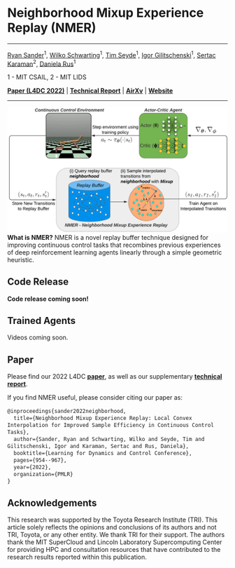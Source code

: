 # Neighborhood Mixup Experience Replay (NMER)
---------------------------------------------------------------------------------------------------------------------------------------------------------
[Ryan Sander](https://scholar.google.com/citations?user=7B6apiIAAAAJ&hl=en)<sup>1</sup>, [Wilko Schwarting](https://scholar.google.com/citations?hl=en&user=YI1EqBoAAAAJ)<sup>1</sup>, [Tim Seyde](https://scholar.google.com/citations?hl=en&user=FJ7ILzkAAAAJ)<sup>1</sup>, [Igor Gilitschenski](https://scholar.google.com/citations?hl=en&user=Nuw1Y4oAAAAJ)<sup>1</sup>, [Sertac Karaman](https://scholar.google.com/citations?hl=en&user=Vu-Zb7EAAAAJ)<sup>2</sup>, [Daniela Rus](https://scholar.google.com/citations?hl=en&user=910z20QAAAAJ)<sup>1</sup>

1 - MIT CSAIL, 2 - MIT LIDS

**[Paper (L4DC 2022)](https://proceedings.mlr.press/v168/sander22a/sander22a.pdf)** | **[Technical Report](https://github.com/rmsander/rmsander.github.io/blob/master/projects/nmer_tech_report.pdf)** | **[AirXv](https://arxiv.org/abs/2205.09117)** | **[Website](https://sites.google.com/view/nmer-drl)**

---------------------------------------------------------------------------------------------------------------------------------------------------------

![nmer_diagram](img/diagram.png)
**What is NMER?** NMER is a novel replay buffer technique designed for improving continuous control tasks that recombines previous experiences of deep reinforcement learning agents linearly through a simple geometric heuristic.


## Code Release
**Code release coming soon!**

## Trained Agents
Videos coming soon.

## Paper
Please find our 2022 L4DC **[paper]([https://openreview.net/pdf?id=jp9NJIlTK-t](https://proceedings.mlr.press/v168/sander22a/sander22a.pdf))**, as well as our supplementary **[technical report](https://rmsander.github.io/projects/nmer_tech_report.pdf)**. 

If you find NMER useful, please consider citing our paper as:

```
@inproceedings{sander2022neighborhood,
  title={Neighborhood Mixup Experience Replay: Local Convex Interpolation for Improved Sample Efficiency in Continuous Control Tasks},
  author={Sander, Ryan and Schwarting, Wilko and Seyde, Tim and Gilitschenski, Igor and Karaman, Sertac and Rus, Daniela},
  booktitle={Learning for Dynamics and Control Conference},
  pages={954--967},
  year={2022},
  organization={PMLR}
}
```

## Acknowledgements
This research was supported by the Toyota Research Institute (TRI). This article solely reflects the opinions and conclusions of its authors and not TRI,
Toyota, or any other entity. We thank TRI for their support. The authors thank the MIT SuperCloud and Lincoln Laboratory Supercomputing Center for providing HPC and consultation resources that have contributed to the research results reported within this publication. 

